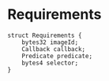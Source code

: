# Requirements

```solidity
struct Requirements {
    bytes32 imageId;
    Callback callback;
    Predicate predicate;
    bytes4 selector;
}
```
